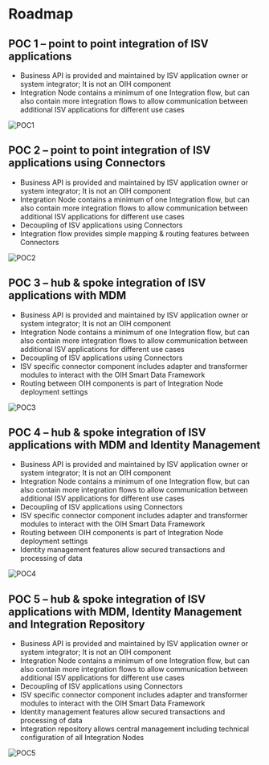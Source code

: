 # Roadmap

## POC 1 – point to point integration of ISV applications

- Business API is provided and maintained by ISV application owner or system integrator; It is not an OIH component
- Integration Node contains a minimum of one Integration flow, but can also contain more integration flows to allow communication
between additional ISV applications for different use cases

![POC1](https://github.com/openintegrationhub/Architecture/blob/roadmap/Roadmap/Assets/POC1PointToPoint.PNG)

## POC 2 – point to point integration of ISV applications using Connectors

- Business API is provided and maintained by ISV application owner or system integrator; It is not an OIH component
- Integration Node contains a minimum of one Integration flow, but can also contain more integration flows to allow communication
between additional ISV applications for different use cases
- Decoupling of ISV applications using Connectors
- Integration flow provides simple mapping & routing features between Connectors

![POC2](https://github.com/openintegrationhub/Architecture/blob/roadmap/Roadmap/Assets/POC2PointToPointUsingConnectors.PNG)

## POC 3 – hub & spoke integration of ISV applications with MDM

- Business API is provided and maintained by ISV application owner or system integrator; It is not an OIH component
- Integration Node contains a minimum of one Integration flow, but can also contain more integration flows to allow communication
between additional ISV applications for different use cases
- Decoupling of ISV applications using Connectors
- ISV specific connector component includes adapter and transformer modules to interact with the OIH Smart Data Framework
- Routing between OIH components is part of Integration Node deployment settings

![POC3](https://github.com/openintegrationhub/Architecture/blob/roadmap/Roadmap/Assets/POC3HubAndSpokeIntegrationWithMdm.PNG)

## POC 4 – hub & spoke integration of ISV applications with MDM and Identity Management

- Business API is provided and maintained by ISV application owner or system integrator; It is not an OIH component
- Integration Node contains a minimum of one Integration flow, but can also contain more integration flows to allow communication
between additional ISV applications for different use cases
- Decoupling of ISV applications using Connectors
- ISV specific connector component includes adapter and transformer modules to interact with the OIH Smart Data Framework
- Routing between OIH components is part of Integration Node deployment settings
- Identity management features allow secured transactions and processing of data

![POC4](https://github.com/openintegrationhub/Architecture/blob/roadmap/Roadmap/Assets/POC4HubAndSpokeWithMdmAndIdentityManagement.PNG)

## POC 5 – hub & spoke integration of ISV applications with MDM, Identity Management and Integration Repository

- Business API is provided and maintained by ISV application owner or system integrator; It is not an OIH component
- Integration Node contains a minimum of one Integration flow, but can also contain more integration flows to allow communication
between additional ISV applications for different use cases
- Decoupling of ISV applications using Connectors
- ISV specific connector component includes adapter and transformer modules to interact with the OIH Smart Data Framework
- Identity management features allow secured transactions and processing of data
- Integration repository allows central management including technical configuration of all Integration Nodes

![POC5](https://github.com/openintegrationhub/Architecture/blob/roadmap/Roadmap/Assets/POC5HubAndSpokeWithMdmIdentityManagementAndIntegrationRepository.PNG)
